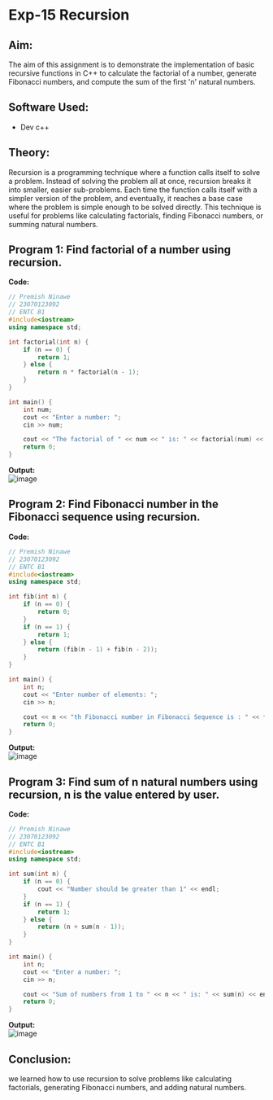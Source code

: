 # Exp-15 Recursion

## Aim:
The aim of this assignment is to demonstrate the implementation of basic recursive functions in C++ to calculate the factorial of a number, generate Fibonacci numbers, and compute the sum of the first 'n' natural numbers.

## Software Used:
- Dev c++
  
## Theory:
Recursion is a programming technique where a function calls itself to solve a problem. Instead of solving the problem all at once, recursion breaks it into smaller, easier sub-problems. Each time the function calls itself with a simpler version of the problem, and eventually, it reaches a base case where the problem is simple enough to be solved directly. This technique is useful for problems like calculating factorials, finding Fibonacci numbers, or summing natural numbers.

## Program 1: Find factorial of a number using recursion.
<strong> Code: </strong>
<br>
```cpp
// Premish Ninawe
// 23070123092
// ENTC B1
#include<iostream>
using namespace std;

int factorial(int n) {
    if (n == 0) {
        return 1;
    } else {
        return n * factorial(n - 1);
    }
}

int main() {
    int num;
    cout << "Enter a number: ";
    cin >> num;

    cout << "The factorial of " << num << " is: " << factorial(num) << endl;
    return 0;
}
```
<strong> Output: </strong>
<br>
![image](https://github.com/user-attachments/assets/ebce8617-78a4-4eac-add7-cb4a236156da)


## Program 2: Find Fibonacci number in the Fibonacci sequence using recursion.
<strong> Code: </strong>
<br>
```cpp
// Premish Ninawe
// 23070123092
// ENTC B1
#include<iostream>
using namespace std;

int fib(int n) {
    if (n == 0) {
        return 0;
    }
    if (n == 1) {
        return 1;
    } else {
        return (fib(n - 1) + fib(n - 2));
    }
}

int main() {
    int n;
    cout << "Enter number of elements: ";
    cin >> n;

    cout << n << "th Fibonacci number in Fibonacci Sequence is : " << fib(n) << endl;
    return 0;
}
```
<strong> Output: </strong>
<br>
![image](https://github.com/user-attachments/assets/aa2f625f-b7a8-4972-8e67-50863bc3773e)


## Program 3: Find sum of n natural numbers using recursion, n is the value entered by user.
<strong> Code: </strong>
<br>
```cpp
// Premish Ninawe
// 23070123092
// ENTC B1
#include<iostream>
using namespace std;

int sum(int n) {
    if (n == 0) {
        cout << "Number should be greater than 1" << endl;
    }
    if (n == 1) {
        return 1;
    } else {
        return (n + sum(n - 1));
    }
}

int main() {
    int n;
    cout << "Enter a number: ";
    cin >> n;

    cout << "Sum of numbers from 1 to " << n << " is: " << sum(n) << endl;
    return 0;
}
```
<strong> Output: </strong>
<br>
![image](https://github.com/user-attachments/assets/0df831b5-0091-496d-92ff-e2e2226c78e6)


## Conclusion:
we learned how to use recursion to solve problems like calculating factorials, generating Fibonacci numbers, and adding natural numbers. 
